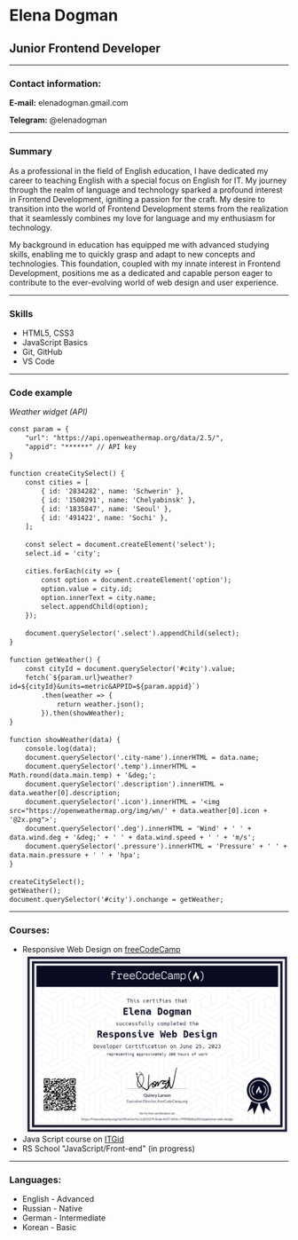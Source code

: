 # Elena Dogman 
## Junior Frontend Developer
---
### Contact information:
**E-mail:** elenadogman.gmail.com 

**Telegram:** @elenadogman

---
### Summary 
As a professional in the field of English education, I have dedicated my career to teaching English with a special focus on English for IT. My journey through the realm of language and technology sparked a profound interest in Frontend Development, igniting a passion for the craft. My desire to transition into the world of Frontend Development stems from the realization that it seamlessly combines my love for language and my enthusiasm for technology.

My background in education has equipped me with advanced studying skills, enabling me to quickly grasp and adapt to new concepts and technologies. This foundation, coupled with my innate interest in Frontend Development, positions me as a dedicated and capable person eager to contribute to the ever-evolving world of web design and user experience.

---
### Skills
* HTML5, CSS3
* JavaScript Basics
* Git, GitHub
* VS Code

---
### Code example
*Weather widget (API)*
```
const param = {
    "url": "https://api.openweathermap.org/data/2.5/",
    "appid": "******" // API key
}

function createCitySelect() {
    const cities = [
        { id: '2834282', name: 'Schwerin' },
        { id: '1508291', name: 'Chelyabinsk' },
        { id: '1835847', name: 'Seoul' },
        { id: '491422', name: 'Sochi' },
    ];

    const select = document.createElement('select');
    select.id = 'city';

    cities.forEach(city => {
        const option = document.createElement('option');
        option.value = city.id;
        option.innerText = city.name;
        select.appendChild(option);
    });

    document.querySelector('.select').appendChild(select);
}

function getWeather() {
    const cityId = document.querySelector('#city').value;
    fetch(`${param.url}weather?id=${cityId}&units=metric&APPID=${param.appid}`)
        .then(weather => {
            return weather.json();
        }).then(showWeather);
}

function showWeather(data) {
    console.log(data);
    document.querySelector('.city-name').innerHTML = data.name;
    document.querySelector('.temp').innerHTML = Math.round(data.main.temp) + '&deg;';
    document.querySelector('.description').innerHTML = data.weather[0].description;
    document.querySelector('.icon').innerHTML = '<img src="https://openweathermap.org/img/wn/' + data.weather[0].icon + '@2x.png">';
    document.querySelector('.deg').innerHTML = 'Wind' + ' ' + data.wind.deg + '&deg;' + ' ' + data.wind.speed + ' ' + 'm/s';
    document.querySelector('.pressure').innerHTML = 'Pressure' + ' ' + data.main.pressure + ' ' + 'hpa';
}

createCitySelect();
getWeather();
document.querySelector('#city').onchange = getWeather;

```
---
### Courses:
* Responsive Web Design on [freeCodeCamp](https://www.freecodecamp.org/)
![certificate](/img/ffc.png) 
* Java Script course on [ITGid](https://itgid.info/)
* RS School "JavaScript/Front-end" (in progress)
---
### Languages:
* English - Advanced
* Russian - Native 
* German - Intermediate 
* Korean - Basic 